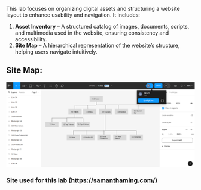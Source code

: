 This lab focuses on organizing digital assets and structuring a website layout to enhance usability and navigation. It includes:

1. **Asset Inventory** – A structured catalog of images, documents, scripts, and multimedia used in the website, ensuring consistency and accessibility.
2. **Site Map** – A hierarchical representation of the website’s structure, helping users navigate intuitively.
## Site Map:
![image alt](https://github.com/fairuz170/ENSE271-Portfolio/blob/3ae4075146f926bf25418f14914bc526c4eb533e/Asset%20Inventories%20and%20Site-Maps/sitemap.png)
### Site used for this lab (https://samanthaming.com/)
